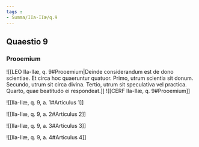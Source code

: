 ```yaml
---
tags : 
- Summa/IIa-IIæ/q.9
---
```


## Quaestio 9

### Prooemium

![[LEO IIa-IIæ, q. 9#Prooemium|Deinde considerandum est de dono scientiae. Et circa hoc quaeruntur quatuor. Primo, utrum scientia sit donum. Secundo, utrum sit circa divina. Tertio, utrum sit speculativa vel practica. Quarto, quae beatitudo ei respondeat.]]
![[CERF IIa-IIæ, q. 9#Prooemium]]

![[IIa-IIæ, q. 9, a. 1#Articulus 1]]

![[IIa-IIæ, q. 9, a. 2#Articulus 2]]

![[IIa-IIæ, q. 9, a. 3#Articulus 3]]

![[IIa-IIæ, q. 9, a. 4#Articulus 4]]

